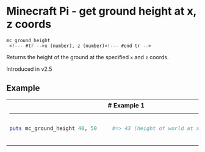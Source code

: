 # Minecraft Pi - get ground height at x, z coords

```
mc_ground_height 
 <!--- #tr -->x (number), z (number)<!--- #end tr -->
```


Returns the height of the ground at the specified `x` and `z` coords.

Introduced in v2.5

## Example

<table class="examples">
<tr>
<th colspan="2" class="even head"># Example 1 ──────────────────────────────────────────────────────</th>
</tr>
<tr>
<td class="even">

```ruby
puts mc_ground_height 40, 50



```

</td>
<td class="even">

<!--- #tr -->
```ruby
#=> 43 (height of world at x=40, z=50)



```
<!--- #end tr -->

</td>
</tr>
</table>

